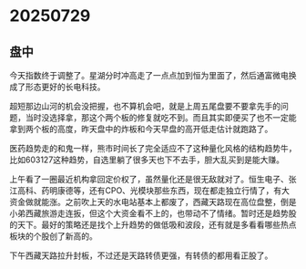 # 20250729

## 盘中

今天指数终于调整了。星湖分时冲高走了一点点加到恒为里面了，然后通富微电换成了形态更好的长电科技。

超短那边山河的机会没把握，也不算机会吧，就是上周五尾盘要不要拿先手的问题，当时没选择拿，那这个两个板的修复就吃不到。而且其实即便买了也不一定能拿到两个板的高度，昨天盘中的炸板和今天早盘的高开低走估计就跑路了。

医药趋势走的和鬼一样，熊市时间长了完全适应不了这种量化风格的结构趋势牛，比如603127这种趋势，自选里躺了很多天也下不去手，胆大乱买到是能大赚。

上午看了一圈最近机构拿回定价权了，虽然量化还是很无敌就对了。恒生电子、张江高科、药明康德等，还有CPO、光模块那些东西，现在都走独立行情了，有大资金做就能涨。之前吹上天的水电站基本上都废了，西藏天路现在高位盘整，倒是小弟西藏旅游走连扳，但这个大资金看不上的，也带动不了情绪。暂时还是趋势股的天下。最好的策略还是找个上升趋势的做低吸和波段，还有就是多看看哪些热点板块的个股创了新高的。

下午西藏天路拉升封板，不过还是天路转债更强，有转债的都用看正股了。
